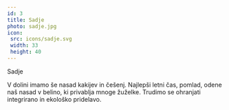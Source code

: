 ```yaml
---
id: 3
title: Sadje
photo: sadje.jpg
icon:
 src: icons/sadje.svg
 width: 33
 height: 40
---
```


<Naslov>Sadje</Naslov>

V dolini imamo še nasad kakijev in češenj. Najlepši letni čas, pomlad, odene naš nasad v belino, ki privablja  mnoge žuželke. Trudimo se ohranjati integrirano in ekološko pridelavo.